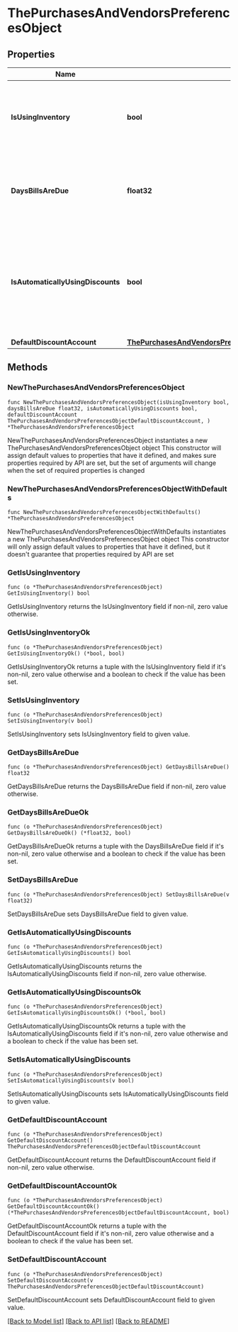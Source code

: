 # ThePurchasesAndVendorsPreferencesObject

## Properties

Name | Type | Description | Notes
------------ | ------------- | ------------- | -------------
**IsUsingInventory** | **bool** | Indicates whether this company file has inventory-related features enabled. | 
**DaysBillsAreDue** | **float32** | The default number of days after receipt when bills are due for this company file. | 
**IsAutomaticallyUsingDiscounts** | **bool** | Indicates whether this company file is configured to automatically apply available vendor discounts or credits when paying bills. | 
**DefaultDiscountAccount** | [**ThePurchasesAndVendorsPreferencesObjectDefaultDiscountAccount**](ThePurchasesAndVendorsPreferencesObjectDefaultDiscountAccount.md) |  | 

## Methods

### NewThePurchasesAndVendorsPreferencesObject

`func NewThePurchasesAndVendorsPreferencesObject(isUsingInventory bool, daysBillsAreDue float32, isAutomaticallyUsingDiscounts bool, defaultDiscountAccount ThePurchasesAndVendorsPreferencesObjectDefaultDiscountAccount, ) *ThePurchasesAndVendorsPreferencesObject`

NewThePurchasesAndVendorsPreferencesObject instantiates a new ThePurchasesAndVendorsPreferencesObject object
This constructor will assign default values to properties that have it defined,
and makes sure properties required by API are set, but the set of arguments
will change when the set of required properties is changed

### NewThePurchasesAndVendorsPreferencesObjectWithDefaults

`func NewThePurchasesAndVendorsPreferencesObjectWithDefaults() *ThePurchasesAndVendorsPreferencesObject`

NewThePurchasesAndVendorsPreferencesObjectWithDefaults instantiates a new ThePurchasesAndVendorsPreferencesObject object
This constructor will only assign default values to properties that have it defined,
but it doesn't guarantee that properties required by API are set

### GetIsUsingInventory

`func (o *ThePurchasesAndVendorsPreferencesObject) GetIsUsingInventory() bool`

GetIsUsingInventory returns the IsUsingInventory field if non-nil, zero value otherwise.

### GetIsUsingInventoryOk

`func (o *ThePurchasesAndVendorsPreferencesObject) GetIsUsingInventoryOk() (*bool, bool)`

GetIsUsingInventoryOk returns a tuple with the IsUsingInventory field if it's non-nil, zero value otherwise
and a boolean to check if the value has been set.

### SetIsUsingInventory

`func (o *ThePurchasesAndVendorsPreferencesObject) SetIsUsingInventory(v bool)`

SetIsUsingInventory sets IsUsingInventory field to given value.


### GetDaysBillsAreDue

`func (o *ThePurchasesAndVendorsPreferencesObject) GetDaysBillsAreDue() float32`

GetDaysBillsAreDue returns the DaysBillsAreDue field if non-nil, zero value otherwise.

### GetDaysBillsAreDueOk

`func (o *ThePurchasesAndVendorsPreferencesObject) GetDaysBillsAreDueOk() (*float32, bool)`

GetDaysBillsAreDueOk returns a tuple with the DaysBillsAreDue field if it's non-nil, zero value otherwise
and a boolean to check if the value has been set.

### SetDaysBillsAreDue

`func (o *ThePurchasesAndVendorsPreferencesObject) SetDaysBillsAreDue(v float32)`

SetDaysBillsAreDue sets DaysBillsAreDue field to given value.


### GetIsAutomaticallyUsingDiscounts

`func (o *ThePurchasesAndVendorsPreferencesObject) GetIsAutomaticallyUsingDiscounts() bool`

GetIsAutomaticallyUsingDiscounts returns the IsAutomaticallyUsingDiscounts field if non-nil, zero value otherwise.

### GetIsAutomaticallyUsingDiscountsOk

`func (o *ThePurchasesAndVendorsPreferencesObject) GetIsAutomaticallyUsingDiscountsOk() (*bool, bool)`

GetIsAutomaticallyUsingDiscountsOk returns a tuple with the IsAutomaticallyUsingDiscounts field if it's non-nil, zero value otherwise
and a boolean to check if the value has been set.

### SetIsAutomaticallyUsingDiscounts

`func (o *ThePurchasesAndVendorsPreferencesObject) SetIsAutomaticallyUsingDiscounts(v bool)`

SetIsAutomaticallyUsingDiscounts sets IsAutomaticallyUsingDiscounts field to given value.


### GetDefaultDiscountAccount

`func (o *ThePurchasesAndVendorsPreferencesObject) GetDefaultDiscountAccount() ThePurchasesAndVendorsPreferencesObjectDefaultDiscountAccount`

GetDefaultDiscountAccount returns the DefaultDiscountAccount field if non-nil, zero value otherwise.

### GetDefaultDiscountAccountOk

`func (o *ThePurchasesAndVendorsPreferencesObject) GetDefaultDiscountAccountOk() (*ThePurchasesAndVendorsPreferencesObjectDefaultDiscountAccount, bool)`

GetDefaultDiscountAccountOk returns a tuple with the DefaultDiscountAccount field if it's non-nil, zero value otherwise
and a boolean to check if the value has been set.

### SetDefaultDiscountAccount

`func (o *ThePurchasesAndVendorsPreferencesObject) SetDefaultDiscountAccount(v ThePurchasesAndVendorsPreferencesObjectDefaultDiscountAccount)`

SetDefaultDiscountAccount sets DefaultDiscountAccount field to given value.



[[Back to Model list]](../README.md#documentation-for-models) [[Back to API list]](../README.md#documentation-for-api-endpoints) [[Back to README]](../README.md)


